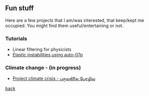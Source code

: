 Fun stuff
----------------

<!--[DLab-01.png]({{site.baseurl}}/figs/DLab-01.png)-->

Here are a few projects that I am/was interested, that keep/kept me occupied. You might find them useful/entertaining or not.

### Tutorials

- Linear filtering for physicists
- [Elastic instabilities using auto-07p](./elastInstab)

### Climate change - (in progress)

- [Project climate crisis - பருவநிலை பேரழிவு](https://paruvanilai.wordpress.com)

<!--
Past projects
-------------

- [Pixel & Paint](https://colorpixel.tumblr.com/archive)
-->

<!--Science
- [Sthayi@ICTS](./sthayi)
1. Gomboc
2. Singularities
3. Linear and non-linear
4. Patterns, patterns, patterns
5. When the history comes to bite...
-->
<!--Paintings-->

<!--## Paraphernalia to pick the brain
G\"omb\"oc

% \f is defined as #1f(#2) using the macro
\f\relax{x} = \int_{-\infty}^\infty
    \f\hat\xi\,e^{2 \pi i \xi x}
    \,d\xi

## Music

## Graphic design
-->

[back](./)
